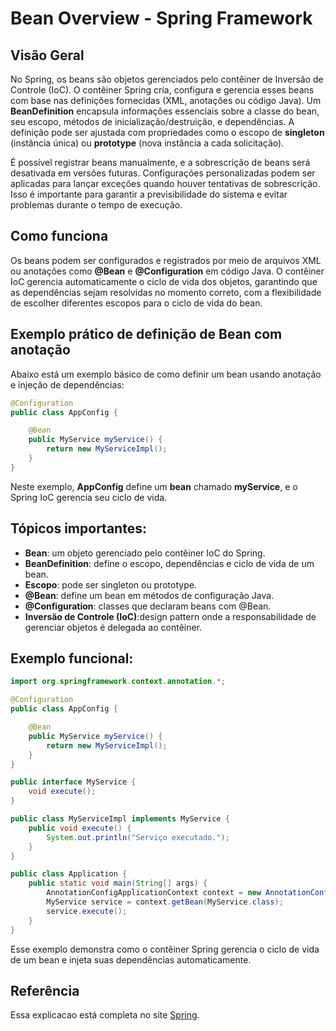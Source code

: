 # Bean Overview - Spring Framework

## Visão Geral
No Spring, os beans são objetos gerenciados pelo contêiner de Inversão de Controle (IoC). O contêiner Spring cria, configura e gerencia esses beans com base nas definições fornecidas (XML, anotações ou código Java). Um **BeanDefinition** encapsula informações essenciais sobre a classe do bean, seu escopo, métodos de inicialização/destruição, e dependências. A definição pode ser ajustada com propriedades como o escopo de **singleton** (instância única) ou **prototype** (nova instância a cada solicitação).

É possível registrar beans manualmente, e a sobrescrição de beans será desativada em versões futuras. Configurações personalizadas podem ser aplicadas para lançar exceções quando houver tentativas de sobrescrição. Isso é importante para garantir a previsibilidade do sistema e evitar problemas durante o tempo de execução.

## Como funciona
Os beans podem ser configurados e registrados por meio de arquivos XML ou anotações como **@Bean** e **@Configuration** em código Java. O contêiner IoC gerencia automaticamente o ciclo de vida dos objetos, garantindo que as dependências sejam resolvidas no momento correto, com a flexibilidade de escolher diferentes escopos para o ciclo de vida do bean.

## Exemplo prático de definição de Bean com anotação
Abaixo está um exemplo básico de como definir um bean usando anotação e injeção de dependências:

```java
@Configuration
public class AppConfig {

    @Bean
    public MyService myService() {
        return new MyServiceImpl();
    }
}
```

Neste exemplo, **AppConfig** define um **bean** chamado **myService**, e o Spring IoC gerencia seu ciclo de vida.

## Tópicos importantes:

- **Bean**: um objeto gerenciado pelo contêiner IoC do Spring.
- **BeanDefinition**: define o escopo, dependências e ciclo de vida de um bean.
- **Escopo**: pode ser singleton ou prototype.
- **@Bean**: define um bean em métodos de configuração Java.
- **@Configuration**: classes que declaram beans com @Bean.
- **Inversão de Controle (IoC)**:design pattern onde a responsabilidade de gerenciar objetos é delegada ao contêiner.

## Exemplo funcional:

```java
import org.springframework.context.annotation.*;

@Configuration
public class AppConfig {

    @Bean
    public MyService myService() {
        return new MyServiceImpl();
    }
}

public interface MyService {
    void execute();
}

public class MyServiceImpl implements MyService {
    public void execute() {
        System.out.println("Serviço executado.");
    }
}

public class Application {
    public static void main(String[] args) {
        AnnotationConfigApplicationContext context = new AnnotationConfigApplicationContext(AppConfig.class);
        MyService service = context.getBean(MyService.class);
        service.execute();
    }
}
```

Esse exemplo demonstra como o contêiner Spring gerencia o ciclo de vida de um bean e injeta suas dependências automaticamente.

## Referência
Essa explicacao está completa no site [Spring](https://docs.spring.io/spring-framework/reference/core/beans/definition.html).
